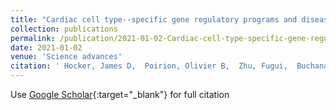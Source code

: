 ```yaml
---
title: "Cardiac cell type--specific gene regulatory programs and disease risk association"
collection: publications
permalink: /publication/2021-01-02-Cardiac-cell-type-specific-gene-regulatory-programs-and-disease-risk-association
date: 2021-01-02
venue: 'Science advances'
citation: ' Hocker, James D,  Poirion, Olivier B,  Zhu, Fugui,  Buchanan, Justin,  ..., <strong><em>Li, Yang E</em></strong>, ..., others, &quot;Cardiac cell type--specific gene regulatory programs and disease risk association.&quot; <strong>Science advances</strong>, 2021.'
---
```

Use [Google Scholar](https://scholar.google.com/scholar?q=Cardiac+cell+type++specific+gene+regulatory+programs+and+disease+risk+association){:target="_blank"} for full citation
